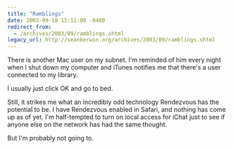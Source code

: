 ```yaml
---
title: "Ramblings"
date: 2003-09-18 15:11:00 -0400
redirect_from:
  - /archives/2003/09/ramblings.shtml
legacy_url: http://seankerwin.org/archives/2003/09/ramblings.shtml
---
```

There is another Mac user on my subnet. I'm reminded of him every night when I shut down my computer and iTunes notifies me that there's a user connected to my library.

I usually just click OK and go to bed.

Still, it strikes me what an incredibly odd technology Rendezvous has the potential to be. I have Rendezvous enabled in Safari, and nothing has come up as of yet. I'm half-tempted to turn on local access for iChat just to see if anyone else on the network has had the same thought.

But I'm probably not going to.
